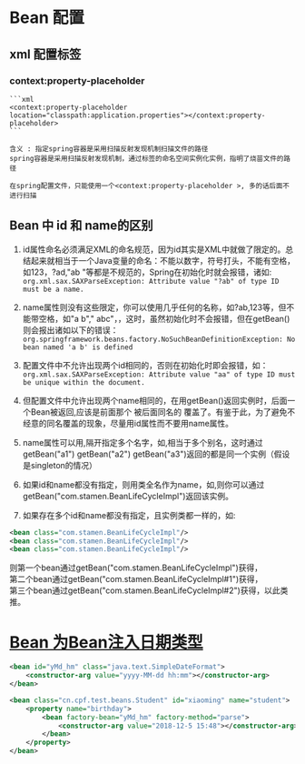 # Bean 配置

## xml 配置标签

### context:property-placeholder

    ```xml
    <context:property-placeholder location="classpath:application.properties"></context:property-placeholder>
    ```

    含义 : 指定spring容器是采用扫描反射发现机制扫描文件的路径
    spring容器是采用扫描反射发现机制，通过标签的命名空间实例化实例，指明了烧苗文件的路径

    在spring配置文件，只能使用一个<context:property-placeholder >, 多的话后面不进行扫描

## Bean 中 id 和 name的区别 

1. id属性命名必须满足XML的命名规范，因为id其实是XML中就做了限定的。总结起来就相当于一个Java变量的命名：不能以数字，符号打头，不能有空格，如123，?ad,"ab "等都是不规范的，Spring在初始化时就会报错，诸如:
`org.xml.sax.SAXParseException: Attribute value "?ab" of type ID must be a name.`

2. name属性则没有这些限定，你可以使用几乎任何的名称，如?ab,123等，但不能带空格，如"a b"," abc"，，这时，虽然初始化时不会报错，但在getBean()则会报出诸如以下的错误：  
`org.springframework.beans.factory.NoSuchBeanDefinitionException: No bean named 'a b' is defined`

3. 配置文件中不允许出现两个id相同的<bean>，否则在初始化时即会报错，如：
`org.xml.sax.SAXParseException: Attribute value "aa" of type ID must be unique within the document.`  

4. 但配置文件中允许出现两个name相同的<bean>，在用getBean()返回实例时，后面一个Bean被返回,应该是前面那个 <bean>被后面同名的 <bean>覆盖了。有鉴于此，为了避免不经意的同名覆盖的现象，尽量用id属性而不要用name属性。  

5. name属性可以用,隔开指定多个名字，如<bean name="b1,b2,b3">,相当于多个别名，这时通过getBean("a1") getBean("a2") getBean("a3")返回的都是同一个实例（假设是singleton的情况）  

6. 如果id和name都没有指定，则用类全名作为name，如<bean class="com.stamen.BeanLifeCycleImpl">,则你可以通过  
getBean("com.stamen.BeanLifeCycleImpl")返回该实例。  

7. 如果存在多个id和name都没有指定，且实例类都一样的<bean>，如:  
```xml
<bean class="com.stamen.BeanLifeCycleImpl"/>
<bean class="com.stamen.BeanLifeCycleImpl"/>
<bean class="com.stamen.BeanLifeCycleImpl"/>
```
则第一个bean通过getBean("com.stamen.BeanLifeCycleImpl")获得，  
第二个bean通过getBean("com.stamen.BeanLifeCycleImpl#1")获得，  
第三个bean通过getBean("com.stamen.BeanLifeCycleImpl#2")获得，以此类推。  

# [Bean 为Bean注入日期类型](https://blog.csdn.net/u013216156/article/details/78626440)

```xml
<bean id="yMd_hm" class="java.text.SimpleDateFormat">
    <constructor-arg value="yyyy-MM-dd hh:mm"></constructor-arg>
</bean>

<bean class="cn.cpf.test.beans.Student" id="xiaoming" name="student">
    <property name="birthday">
        <bean factory-bean="yMd_hm" factory-method="parse">
            <constructor-arg value="2018-12-5 15:48"></constructor-arg>
        </bean>
    </property>
</bean>
```

